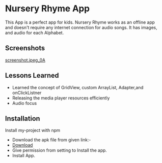 # Nursery Rhyme App

This App is a perfect app for kids. Nursery Rhyme works as an offline app and doesn't require any internet connection for audio songs. It has images, and audio for each Alphabet.
## Screenshots
[screenshot.jpeg_0A](/uploads/d2d898c6b0513fa33280c2ef3d00eafa/screenshot.jpeg_0A)
## Lessons Learned
- Learned the concept of GridView, custom ArrayList, Adapter,and onClickListner
- Releasing the media player resources efficiently
- Audio focus
## Installation

Install my-project with npm

- Download the apk file from given link:-
- [Download](https://drive.google.com/drive/u/0/folders/1VSwDS6Y3RPcRULcHUyUdsIaFp_wzPbic)
- Give permission from setting to Install the app.
- Install App.

